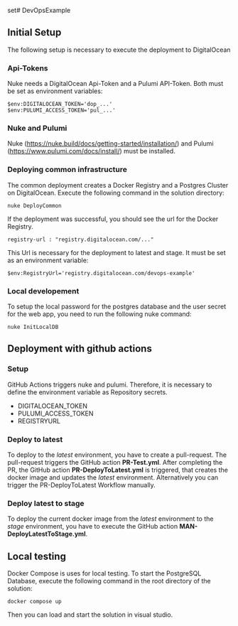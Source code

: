 set# DevOpsExample

## Initial Setup

The following setup is necessary to execute the deployment to DigitalOcean

### Api-Tokens 

Nuke needs a DigitalOcean Api-Token and a Pulumi API-Token. Both must be set as environment variables:

```
$env:DIGITALOCEAN_TOKEN='dop_...'
$env:PULUMI_ACCESS_TOKEN='pul_...'
```

### Nuke and Pulumi

Nuke (https://nuke.build/docs/getting-started/installation/) and Pulumi (https://www.pulumi.com/docs/install/) must be installed.

### Deploying common infrastructure

The common deployment creates a Docker Registry and a Postgres Cluster on DigitalOcean. Execute the following command in the solution directory:

```nuke DeployCommon```

If the deployment was successful, you should see the url for the Docker Registry. 

```registry-url : "registry.digitalocean.com/..."```

This Url is necessary for the deployment to latest and stage. It must be set as an environment variable:

```$env:RegistryUrl='registry.digitalocean.com/devops-example'```

### Local developement 

To setup the local password for the postgres database and the user secret for the web app, you need to run the following nuke command:

```nuke InitLocalDB```

## Deployment with github actions

### Setup

GitHub Actions triggers nuke and pulumi. Therefore, it is necessary to define the environment variable as Repository secrets.

* DIGITALOCEAN_TOKEN
* PULUMI_ACCESS_TOKEN
* REGISTRYURL

### Deploy to latest

To deploy to the *latest* environment, you have to create a pull-request. The pull-request triggers the GitHub action **PR-Test.yml**. After completing the PR, the GitHub action **PR-DeployToLatest.yml** is triggered, that creates the docker image and updates the *latest* environment. Alternatively you can trigger the PR-DeployToLatest Workflow manually.

### Deploy latest to stage

To deploy the current docker image from the *latest* environment to the *stage* environment, you have to execute the GitHub action **MAN-DeployLatestToStage.yml**.

## Local testing

Docker Compose is uses for local testing. To start the PostgreSQL Database, execute the following command in the root directory of the solution:

```docker compose up```

Then you can load and start the solution in visual studio.